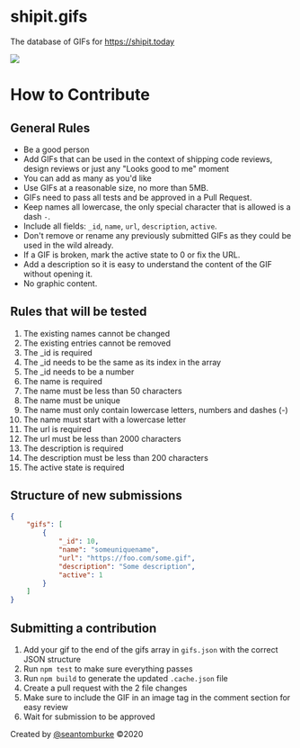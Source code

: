# shipit.gifs
The database of GIFs for https://shipit.today

![](https://i.shipit.today)

# How to Contribute

## General Rules
+ Be a good person
+ Add GIFs that can be used in the context of shipping code reviews, design reviews or just any "Looks good to me" moment
+ You can add as many as you'd like
+ Use GIFs at a reasonable size, no more than 5MB.
+ GIFs need to pass all tests and be approved in a Pull Request.
+ Keep names all lowercase, the only special character that is allowed is a dash `-`.
+ Include all fields: `_id`, `name`, `url`, `description`, `active`.
+ Don't remove or rename any previously submitted GIFs as they could be used in the wild already.
+ If a GIF is broken, mark the active state to 0 or fix the URL.
+ Add a description so it is easy to understand the content of the GIF without opening it.
+ No graphic content.

## Rules that will be tested

1. The existing names cannot be changed
2. The existing entries cannot be removed
3. The _id is required
4. The _id needs to be the same as its index in the array
5. The _id needs to be a number
6. The name is required
7. The name must be less than 50 characters
8. The name must be unique
9. The name must only contain lowercase letters, numbers and dashes (-)
10. The name must start with a lowercase letter
11. The url is required
12. The url must be less than 2000 characters
13. The description is required
14. The description must be less than 200 characters
15. The active state is required

## Structure of new submissions

```json
{
    "gifs": [
        {
            "_id": 10,
            "name": "someuniquename",
            "url": "https://foo.com/some.gif",
            "description": "Some description",
            "active": 1
        }
    ]
}
```

## Submitting a contribution

1. Add your gif to the end of the gifs array in `gifs.json` with the correct JSON structure
2. Run `npm test` to make sure everything passes
3. Run `npm build` to generate the updated `.cache.json` file
4. Create a pull request with the 2 file changes
5. Make sure to include the GIF in an image tag in the comment section for easy review
6. Wait for submission to be approved

Created by [@seantomburke](https://www.linkedin.com/in/seanthomasburke) ©2020